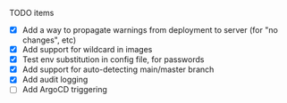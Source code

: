 TODO items

- [x] Add a way to propagate warnings from deployment to server (for "no changes", etc)
- [x] Add support for wildcard in images
- [x] Test env substitution in config file, for passwords
- [x] Add support for auto-detecting main/master branch
- [x] Add audit logging
- [ ] Add ArgoCD triggering